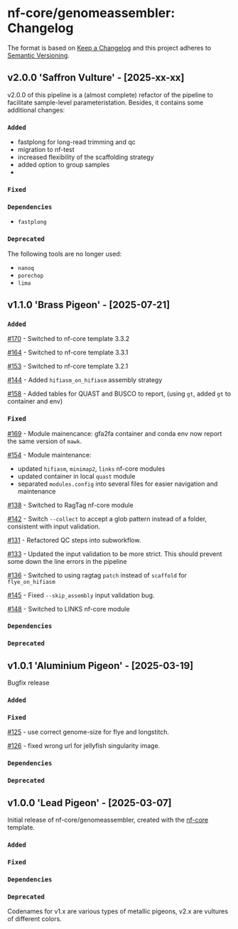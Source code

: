 # nf-core/genomeassembler: Changelog

The format is based on [Keep a Changelog](https://keepachangelog.com/en/1.0.0/)
and this project adheres to [Semantic Versioning](https://semver.org/spec/v2.0.0.html).

## v2.0.0 'Saffron Vulture' - [2025-xx-xx]

v2.0.0 of this pipeline is a (almost complete) refactor of the pipeline to facilitate sample-level parameteristation. Besides, it contains some additional changes:

### `Added`

- fastplong for long-read trimming and qc
- migration to nf-test
- increased flexibility of the scaffolding strategy
- added option to group samples
-

### `Fixed`

### `Dependencies`

- `fastplong`

### `Deprecated`

The following tools are no longer used:

- `nanoq`
- `porechop`
- `lima`

## v1.1.0 'Brass Pigeon' - [2025-07-21]

### `Added`

[#170](https://github.com/nf-core/genomeassembler/issues/170) - Switched to nf-core template 3.3.2

[#164](https://github.com/nf-core/genomeassembler/issues/164) - Switched to nf-core template 3.3.1

[#153](https://github.com/nf-core/genomeassembler/issues/153) - Switched to nf-core template 3.2.1

[#144](https://github.com/nf-core/genomeassembler/issues/144) - Added `hifiasm_on_hifiasm` assembly strategy

[#158](https://github.com/nf-core/genomeassembler/pull/158) - Added tables for QUAST and BUSCO to report, (using `gt`, added `gt` to container and env)

### `Fixed`

[#169](https://github.com/nf-core/genomeassembler/pull/169) - Module mainencance: gfa2fa container and conda env now report the same version of `mawk`.

[#154](https://github.com/nf-core/genomeassembler/pull/154) - Module maintenance:

- updated `hifiasm`, `minimap2`, `links` nf-core modules
- updated container in local `quast` module
- separated `modules.config` into several files for easier navigation and maintenance

[#138](https://github.com/nf-core/genomeassembler/pull/138) - Switched to RagTag nf-core module

[#142](https://github.com/nf-core/genomeassembler/pull/142) - Switch `--collect` to accept a glob pattern instead of a folder, consistent with input validation.

[#131](https://github.com/nf-core/genomeassembler/pull/131) - Refactored QC steps into subworkflow.

[#133](https://github.com/nf-core/genomeassembler/pull/133) - Updated the input validation to be more strict. This should prevent some down the line errors in the pipeline

[#136](https://github.com/nf-core/genomeassembler/pull/136) - Switched to using ragtag `patch` instead of `scaffold` for `flye_on_hifiasm`

[#145](https://github.com/nf-core/genomeassembler/pull/145) - Fixed `--skip_assembly` input validation bug.

[#148](https://github.com/nf-core/genomeassembler/pull/148) - Switched to LINKS nf-core module

### `Dependencies`

### `Deprecated`

## v1.0.1 'Aluminium Pigeon' - [2025-03-19]

Bugfix release

### `Added`

### `Fixed`

[#125](https://github.com/nf-core/genomeassembler/pull/125) - use correct genome-size for flye and longstitch.

[#126](https://github.com/nf-core/genomeassembler/pull/126) - fixed wrong url for jellyfish singularity image.

### `Dependencies`

### `Deprecated`

## v1.0.0 'Lead Pigeon' - [2025-03-07]

Initial release of nf-core/genomeassembler, created with the [nf-core](https://nf-co.re/) template.

### `Added`

### `Fixed`

### `Dependencies`

### `Deprecated`

Codenames for v1.x are various types of metallic pigeons, v2.x are vultures of different colors.

